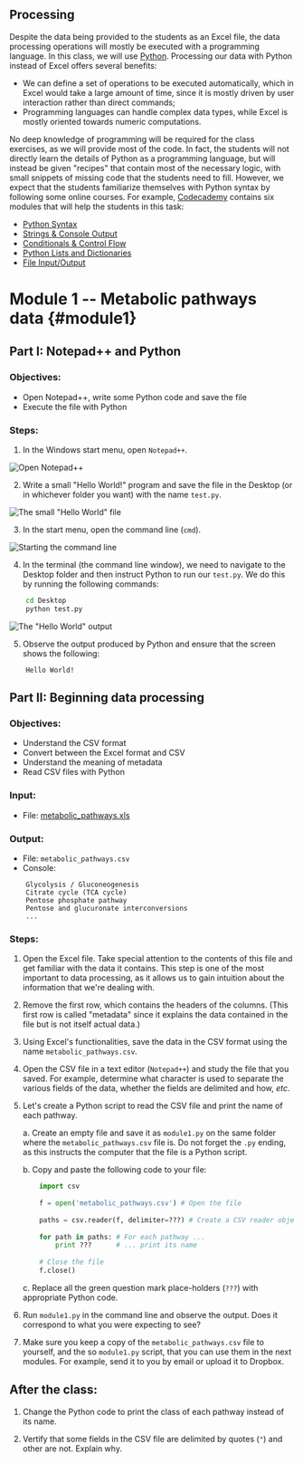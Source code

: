 ## Processing

Despite the data being provided to the students as an Excel file, the data processing operations will mostly be executed with a programming language.
In this class, we will use [Python](http://www.python.org).
Processing our data with Python instead of Excel offers several benefits:

- We can define a set of operations to be executed automatically, which in Excel would take a large amount of time, since it is mostly driven by user interaction rather than direct commands;
- Programming languages can handle complex data types, while Excel is mostly oriented towards numeric computations.

No deep knowledge of programming will be required for the class exercises, as we will provide most of the code.
In fact, the students will not directly learn the details of Python as a programming language, but will instead be given "recipes" that contain most of the necessary logic, with small snippets of missing code that the students need to fill.
However, we expect that the students familiarize themselves with Python syntax by following some online courses.
For example, [Codecademy](https://www.codecademy.com/en/tracks/python) contains six modules that will help the students in this task:

- [Python Syntax](https://www.codecademy.com/courses/introduction-to-python-6WeG3/0/1?curriculum_id=4f89dab3d788890003000096)
- [Strings & Console Output](https://www.codecademy.com/courses/python-beginner-sRXwR/0/1?curriculum_id=4f89dab3d788890003000096)
- [Conditionals & Control Flow](https://www.codecademy.com/courses/python-beginner-BxUFN/0/1?curriculum_id=4f89dab3d788890003000096)
- [Python Lists and Dictionaries](https://www.codecademy.com/courses/python-beginner-en-pwmb1/0/1?curriculum_id=4f89dab3d788890003000096)
- [File Input/Output](https://www.codecademy.com/courses/python-intermediate-en-OGNHh/0/1?curriculum_id=4f89dab3d788890003000096)

# Module 1 -- Metabolic pathways data {#module1}

## Part I: Notepad++ and Python

### Objectives:

- Open Notepad++, write some Python code and save the file
- Execute the file with Python

### Steps:

1. In the Windows start menu, open `Notepad++`.

![Open Notepad++](images/open-notepad.png "Open Notepad++")

2. Write a small "Hello World!" program and save the file in the Desktop (or in whichever folder you want) with the name `test.py`.

![The small \"Hello World\" file](images/hello-world.png "The small \"Hello World\" file")

3. In the start menu, open the command line (`cmd`).

![Starting the command line](images/open-cmd.png "Starting the command line")

4. In the terminal (the command line window), we need to navigate to the Desktop folder and then instruct Python to run our `test.py`.
We do this by running the following commands:
```bash
    cd Desktop
    python test.py
```
![The \"Hello World\" output](images/hello-world-run.png "The \"Hello World\" output")

5. Observe the output produced by Python and ensure that the screen shows the following:
```text
    Hello World!
```

## Part II: Beginning data processing

### Objectives:
- Understand the CSV format
- Convert between the Excel format and CSV
- Understand the meaning of metadata
- Read CSV files with Python

### Input:
- File: [metabolic_pathways.xls](files/metabolic_pathways.xls)

### Output:
- File: `metabolic_pathways.csv`
- Console:
```text
    Glycolysis / Gluconeogenesis
    Citrate cycle (TCA cycle)
    Pentose phosphate pathway
    Pentose and glucuronate interconversions
    ...
```

### Steps:

1. Open the Excel file.
Take special attention to the contents of this file and get familiar with the data it contains.
This step is one of the most important to data processing, as it allows us to gain intuition about the information that we're dealing with.

2. Remove the first row, which contains the headers of the columns.
(This first row is called "metadata" since it explains the data contained in the file but is not itself actual data.)

3. Using Excel's functionalities, save the data in the CSV format using the name `metabolic_pathways.csv`.

4. Open the CSV file in a text editor (`Notepad++`) and study the file that you saved.
For example, determine what character is used to separate the various fields of the data, whether the fields are delimited and how, _etc_.

5. Let's create a Python script to read the CSV file and print the name of each pathway.

    a. Create an empty file and save it as `module1.py` on the same folder where the `metabolic_pathways.csv` file is.
    Do not forget the `.py` ending, as this instructs the computer that the file is a Python script.
    
    b. Copy and paste the following code to your file:
    ```python
        import csv
        
        f = open('metabolic_pathways.csv') # Open the file
        
        paths = csv.reader(f, delimiter=???) # Create a CSV reader object
        
        for path in paths: # For each pathway ...
            print ???      # ... print its name
        
        # Close the file
        f.close()
    ```
    
    c. Replace all the green question mark place-holders (`???`) with appropriate Python code.

6. Run `module1.py` in the command line and observe the output.
Does it correspond to what you were expecting to see?

7. Make sure you keep a copy of the `metabolic_pathways.csv` file to yourself, and the so `module1.py` script, that you can use them in the next modules.
For example, send it to you by email or upload it to Dropbox.

## After the class:

1. Change the Python code to print the class of each pathway instead of its name.

2. Vertify that some fields in the CSV file are delimited by quotes <nobr>(`"`)</nobr> and other are not. Explain why.
